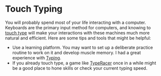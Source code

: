 # Touch Typing

You will probably spend most of your life interacting with a computer. Keyboards are the primary input method for computers, and knowing to [touch type](https://en.wikipedia.org/wiki/Touch_typing) will make your interactions with these machines much more natural and efficient. Here are some tips and tools that might be helpful:
- Use a learning platform. You may want to set up a deliberate practice routine to work on it and develop muscle memory. I had a great experience with [Typing](https://www.typing.com/).
- If you already touch type, a game like [TypeRacer](https://play.typeracer.com/) once in a while might be a good place to hone skills or check your current typing speed.
